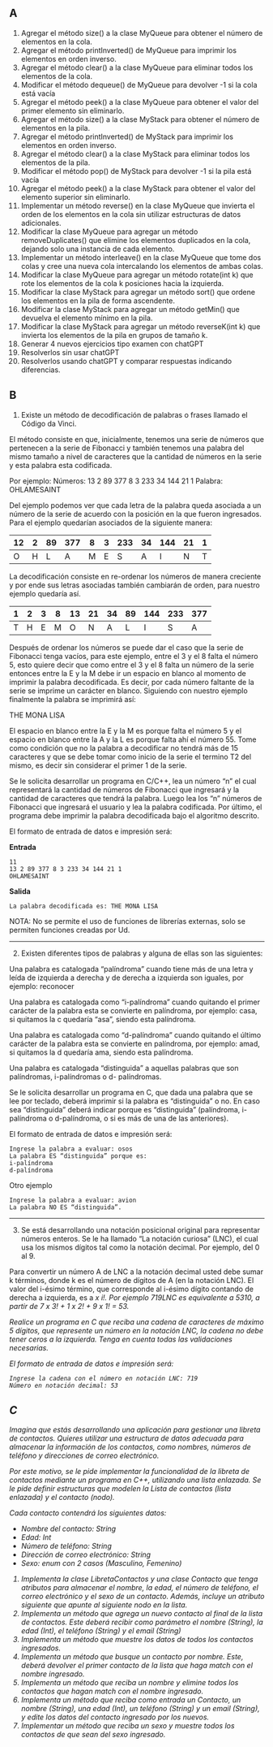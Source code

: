 ## A
1. Agregar el método size() a la clase MyQueue para obtener el número de elementos en la cola.
2. Agregar el método printInverted() de MyQueue para imprimir los elementos en orden inverso.
3. Agregar el método clear() a la clase MyQueue para eliminar todos los elementos de la cola.
4. Modificar el método dequeue() de MyQueue para devolver -1 si la cola está vacía
5. Agregar el método peek() a la clase MyQueue para obtener el valor del primer elemento sin eliminarlo.
6. Agregar el método size() a la clase MyStack para obtener el número de elementos en la pila.
7. Agregar el método printInverted() de MyStack para imprimir los elementos en orden inverso.
8. Agregar el método clear() a la clase MyStack para eliminar todos los elementos de la pila.
9. Modificar el método pop() de MyStack para devolver -1 si la pila está vacía
10. Agregar el método peek() a la clase MyStack para obtener el valor del elemento superior sin eliminarlo.
11. Implementar un método reverse() en la clase MyQueue que invierta el orden de los elementos en la cola sin utilizar estructuras de datos adicionales.
12. Modificar la clase MyQueue para agregar un método removeDuplicates() que elimine los elementos duplicados en la cola, dejando solo una instancia de cada elemento.
13. Implementar un método interleave() en la clase MyQueue que tome dos colas y cree una nueva cola intercalando los elementos de ambas colas.
14. Modificar la clase MyQueue para agregar un método rotate(int k) que rote los elementos de la cola k posiciones hacia la izquierda.
15. Modificar la clase MyStack para agregar un método sort() que ordene los elementos en la pila de forma ascendente.
16. Modificar la clase MyStack para agregar un método getMin() que devuelva el elemento mínimo en la pila.
17. Modificar la clase MyStack para agregar un método reverseK(int k) que invierta los elementos de la pila en grupos de tamaño k.
18. Generar 4 nuevos ejercicios tipo examen con chatGPT
19. Resolverlos sin usar chatGPT
20. Resolverlos usando chatGPT y comparar respuestas indicando diferencias.

## B

1.	Existe un método de decodificación de palabras o frases llamado el Código da Vinci.

El método consiste en que, inicialmente, tenemos una serie de números que pertenecen a la serie de Fibonacci y también tenemos una palabra del mismo tamaño a nivel de caracteres que la cantidad de números en la serie y esta palabra esta codificada.

Por ejemplo:
Números: 13 2 89 377 8 3 233 34 144 21 1
Palabra: OHLAMESAINT

Del ejemplo podemos ver que cada letra de la palabra queda asociada a un número de la serie de acuerdo con la posición en la que fueron ingresados. Para el ejemplo quedarían asociados de la siguiente manera:

| 12 | 2 | 89 | 377 | 8 | 3 | 233 | 34 | 144 | 21 | 1 |
| -- | - | -- | --- | - | - | --- | -- | --- | -- | - |
| O  | H | L  | A   | M | E | S   | A  | I   | N  | T |

La decodificación consiste en re-ordenar los números de manera creciente y por ende sus letras asociadas también cambiarán de orden, para nuestro ejemplo quedaría así.

| 1 | 2 | 3 | 8 | 13 | 21 | 34 | 89 | 144 | 233 | 377 |
| - | - | - | - | -- | -- | -- | -- | --- | --- | --- |
| T | H | E | M | O  | N  | A  | L  | I   | S   | A   |

Después de ordenar los números se puede dar el caso que la serie de Fibonacci tenga vacíos, para este ejemplo, entre el 3 y el 8 falta el número 5, esto quiere decir que como entre el 3 y el 8 falta un número de la serie entonces entre la E y la M debe ir un espacio en blanco al momento de imprimir la palabra decodificada. Es decir, por cada número faltante de la serie se imprime un carácter en blanco. Siguiendo con nuestro ejemplo finalmente la palabra se imprimirá así:

THE MONA LISA

El espacio en blanco entre la E y la M es porque falta el número 5 y el espacio en blanco entre la A y la L es porque falta ahí el número 55. Tome como condición que no la palabra a decodificar no tendrá más de 15 caracteres y que se debe tomar como inicio de la serie el termino T2 del mismo, es decir sin considerar el primer 1 de la serie.

Se le solicita desarrollar un programa en C/C++, lea un número “n” el cual representará la cantidad de números de Fibonacci que ingresará y la cantidad de caracteres que tendrá la palabra. Luego lea los “n” números de Fibonacci que ingresará el usuario y lea la palabra codificada. Por último, el programa debe imprimir la palabra decodificada bajo el algoritmo descrito.

El formato de entrada de datos e impresión será:

**Entrada**
```
11
13 2 89 377 8 3 233 34 144 21 1
OHLAMESAINT
```

**Salida**
```
La palabra decodificada es: THE MONA LISA
```

NOTA: No se permite el uso de funciones de librerías externas, solo se permiten funciones creadas por Ud.

---

2. Existen diferentes tipos de palabras y alguna de ellas son las siguientes:

Una palabra es catalogada “palíndroma” cuando tiene más de una letra y leída de izquierda a derecha y de derecha a izquierda son iguales, por ejemplo: reconocer

Una palabra es catalogada como “i-palíndroma” cuando quitando el primer carácter de la palabra esta se convierte en palíndroma, por ejemplo: casa, si quitamos la c quedaría “asa”, siendo esta palíndroma.

Una palabra es catalogada como “d-palíndroma” cuando quitando el último carácter de la palabra esta se convierte en palíndroma, por ejemplo: amad, si quitamos la d quedaría ama, siendo esta palíndroma.

Una palabra es catalogada “distinguida” a aquellas palabras que son
palíndromas, i-palíndromas o d- palíndromas.

Se le solicita desarrollar un programa en C, que dada una palabra que se lee por teclado, deberá imprimir si la palabra es “distinguida” o no. En caso sea “distinguida” deberá indicar porque es “distinguida” (palíndroma, i-palíndroma o d-palíndroma, o si es más de una de las anteriores).

El formato de entrada de datos e impresión será:

```
Ingrese la palabra a evaluar: osos
La palabra ES “distinguida” porque es:
i-palíndroma
d-palíndroma
```

Otro ejemplo

```
Ingrese la palabra a evaluar: avion
La palabra NO ES “distinguida”.
```

---

3. Se está desarrollando una notación posicional original para representar números enteros. Se le ha llamado “La notación curiosa” (LNC), el cual usa los mismos dígitos tal como la notación decimal. Por ejemplo, del 0 al 9.

Para convertir un número A de LNC a la notación decimal usted debe sumar k términos, donde k es el número de dígitos de A (en la notación LNC). El valor del i-ésimo término, que corresponde al i-ésimo dígito contando de derecha a izquierda, es a<i> x i!. Por ejemplo 719LNC es equivalente a 5310, a partir de 7 x 3! + 1 x 2! + 9 x 1! = 53.

Realice un programa en C que reciba una cadena de caracteres de máximo 5 dígitos, que represente un número en la notación LNC, la cadena no debe tener ceros a la izquierda. Tenga en cuenta todas las validaciones necesarias.

El formato de entrada de datos e impresión será:

```
Ingrese la cadena con el número en notación LNC: 719
Número en notación decimal: 53
````

## C

Imagina que estás desarrollando una aplicación para gestionar una libreta de contactos. Quieres utilizar una estructura de datos adecuada para almacenar la información de los contactos, como nombres, números de teléfono y direcciones de correo electrónico.

Por este motivo, se le pide implementar la funcionalidad de la libreta de contactos mediante un programa en C++, utilizando una lista enlazada. Se le pide definir estructuras que modelen la Lista de contactos (lista enlazada) y el contacto (nodo).

Cada contacto contendrá los siguientes datos: 
 - Nombre del contacto: String
 - Edad: Int
 - Número de teléfono: String
 - Dirección de correo electrónico: String
 - Sexo: enum con 2 casos (Masculino, Femenino)

1. Implementa la clase LibretaContactos y una clase Contacto que tenga atributos para almacenar el nombre, la edad, el número de teléfono, el correo electrónico y el sexo de un contacto. Además, incluye un atributo siguiente que apunte al siguiente nodo en la lista.
2. Implementa un método que agrega un nuevo contacto al final de la lista de contactos. Este deberá recibir como parámetro el nombre (String), la edad (Int), el teléfono (String) y el email (String)
3. Implementa un método que muestre los datos de todos los contactos ingresados.
4. Implementa un método que busque un contacto por nombre. Este, deberá devolver el primer contacto de la lista que haga match con el nombre ingresado.
5. Implementa un método que reciba un nombre y elimine todos los contactos que hagan match con el nombre ingresado.
6. Implementa un método que reciba como entrada un Contacto, un nombre (String), una edad (Int), un teléfono (String) y un email (String), y edite los datos del contacto ingresado por los nuevos.
7. Implementar un método que reciba un sexo y muestre todos los contactos de que sean del sexo ingresado. 
